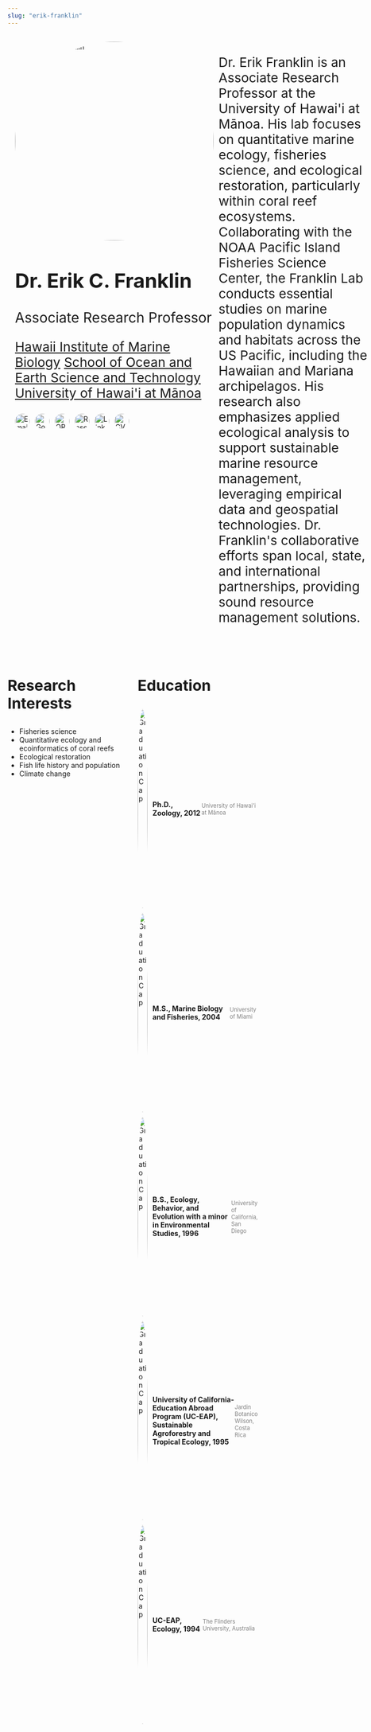 ```yaml
---
slug: "erik-franklin"
---
```

<div class="container">
    <div class="left-column">
        <img src="/images/erik_franklin.jpeg" alt="Dr. Erik C. Franklin" class="img"/>
        <h2>Dr. Erik C. Franklin</h2>
        <div class="role">Associate Research Professor</div>
        <p>
         <a href="https://www.himb.hawaii.edu/">Hawaii Institute of Marine Biology</a> 
         <a href="https://www.soest.hawaii.edu/soestwp/">School of Ocean and Earth Science and Technology</a> 
         <a href="https://manoa.hawaii.edu/">University of Hawai'i at Mānoa</a>
        </p>
        <div class="contact">
            <div class="social-icons">
                <a href="mailto:erik.franklin@hawaii.edu">
                    <img src="/images/email.png" alt="Email" class="social-icon" />
                </a>
                <a href="https://scholar.google.com/citations?user=aPMTCK8AAAAJ&hl=en">
                    <img src="/images/google-scholar.png" alt="Google Scholar" class="social-icon" />
                </a>
                <a href="https://orcid.org/0000-0002-8660-3085">
                    <img src="/images/orcid.png" alt="ORCID" class="social-icon" />
                </a>
                <a href="https://www.researchgate.net/profile/Erik-Franklin">
                    <img src="/images/research-gate.png" alt="ResearchGate" class="social-icon" />
                </a>
                <a href="https://linkedin.com/in/erikfranklin">
                    <img src="/images/linkedin-icon.png" alt="LinkedIn" class="social-icon" />
                </a>
                <a href="/files/FranklinEC_cv.pdf">
                    <img src="/images/CV.png" alt="CV" class="social-icon" />
                </a>
            </div>
        </div>
    </div>
    <div class="right-column">
        <p>Dr. Erik Franklin is an Associate Research Professor at the University of Hawai'i at Mānoa. His lab focuses on quantitative marine ecology, fisheries science, and ecological restoration, particularly within coral reef ecosystems. Collaborating with the NOAA Pacific Island Fisheries Science Center, the Franklin Lab conducts essential studies on marine population dynamics and habitats across the US Pacific, including the Hawaiian and Mariana archipelagos. His research also emphasizes applied ecological analysis to support sustainable marine resource management, leveraging empirical data and geospatial technologies. Dr. Franklin's collaborative efforts span local, state, and international partnerships, providing sound resource management solutions.</p>
    </div>
</div>
<div class="interests-education">
    <div class="interests">
        <h3><strong>Research Interests</strong></h3>
        <ul>
            <li>Fisheries science</li>
            <li>Quantitative ecology and ecoinformatics of coral reefs</li>
            <li>Ecological restoration</li>
            <li>Fish life history and population</li>
            <li>Climate change</li>
        </ul>
    </div>
    <div class="education">
        <h3>Education</h3>
        <ul>
            <li>
                <img src="/images/graduation-cap.png" alt="Graduation Cap" class="graduation-icon" />
                <strong>Ph.D., Zoology, 2012</strong>
                <div class="university">University of Hawai'i at Mānoa</div>
            </li>
            <li>
                <img src="/images/graduation-cap.png" alt="Graduation Cap" class="graduation-icon" /> 
                <strong>M.S., Marine Biology and Fisheries, 2004</strong>
                <div class="university">University of Miami</div>
            </li>
            <li>
                <img src="/images/graduation-cap.png" alt="Graduation Cap" class="graduation-icon" /> 
                <strong>B.S., Ecology, Behavior, and Evolution with a minor in Environmental Studies, 1996</strong>
                <div class="university">University of California, San Diego</div>
            </li>
            <li>
                <img src="/images/graduation-cap.png" alt="Graduation Cap" class="graduation-icon" /> 
                <strong>University of California-Education Abroad Program (UC-EAP), Sustainable Agroforestry and Tropical Ecology, 1995</strong>
                <div class="university">Jardin Botanico Wilson, Costa Rica</div>
            </li>
            <li>
                <img src="/images/graduation-cap.png" alt="Graduation Cap" class="graduation-icon" /> 
                <strong>UC-EAP, Ecology, 1994</strong>
                <div class="university">The Flinders University, Australia</div>
            </li>
        </ul>
    </div>
</div>

<style>
.h2 {
    font-size: 40px;
}
.role {
    font-size: 28px;
}
.p {
    font-size: 26px;
}
.h3 {
    font-size: 30px;
}
/* Main container for the left and right columns */
.container {
    display: flex;
    justify-content: space-between;
    padding: 10px;
    width: 100%;
    max-width: 1400px;
    margin: 0 auto; /* Centers the container */
}

/* Left column for image, name, role, and contact */
.left-column {
    flex: 0 0 35%; /* Adjust as needed */
    padding: 5px;
}

/* Right column for biography, interests, and education */
.right-column {
    flex: 0 0 60%; /* Adjust as needed */
    padding: 5px;
}

/* For Research Interests and Education side by side */
.interests-education {
    display: flex;
    justify-content: space-between;
    padding-top: 20px;
}

/* Individual columns for Research Interests and Education */
.interests, .education {
    width: 48%; /* Adjust for spacing between columns */
}

/* Style for circular image */
img {
    border-radius: 50%;
    width: 400px;
    height: 400px;
}

/* Education list styles */
.education ul {
    list-style-type: none; /* Removes default bullet points */
    padding-left: 0;
}

.education li {
    display: flex;
    align-items: center;
    margin-bottom: 10px;
}
.university {
    font-size: 0.8em; /* Smaller font size */
    color: gray; /* Gray color for the university names */
    margin-top: 2px; /* Adds some space above the university name */
}
.graduation-icon {
    width: 20px; /* Adjust size as needed */
    margin-right: 10px;
    vertical-align: middle;
}

/* Social icons styles */
.social-icons {
    display: flex; /* This will line up the icons next to each other */
    justify-content: flex-start; /* Aligns items to the start */
    gap: 10px; /* Adds space between icons; adjust as needed */
    margin: 10px 0; /* Adds space above and below the icons */
}

.social-icon {
    width: 30px; /* Adjust the size of the icons */
    height: auto; /* Maintain aspect ratio */
}

/* Font size adjustments */
h2 {
    font-size: 40px;
}

.role {
    font-size: 28px;
}

p {
    font-size: 26px;
}

h3 {
    font-size: 30px;
}
</style>
